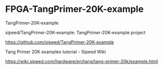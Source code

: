 # FPGA-TangPrimer-20K-example
TangPrimer-20K-example

sipeed/TangPrimer-20K-example: TangPrimer-20K-example project

https://github.com/sipeed/TangPrimer-20K-example

Tang Primer 20K examples tutorial - Sipeed Wiki

https://wiki.sipeed.com/hardware/en/tang/tang-primer-20k/example.html
